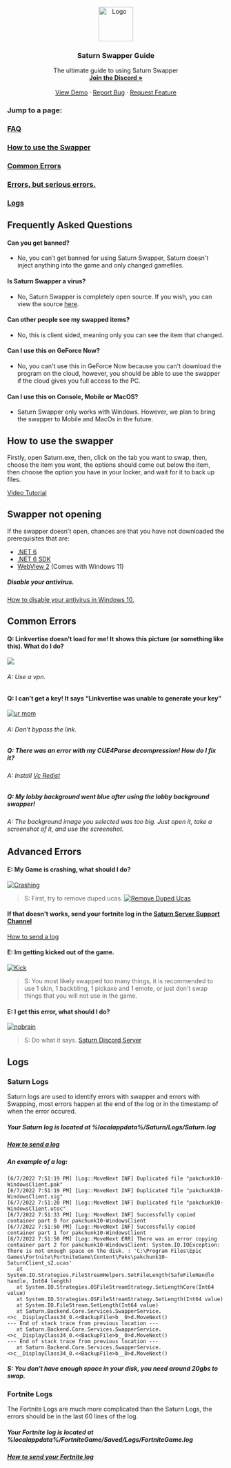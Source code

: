 <div id="top"></div>





<!-- PROJECT LOGO -->
<br />
<div align="center">
  <a href="https://github.com/Tamely/SaturnSwapper">
    <img src="https://media.discordapp.net/attachments/879497706287017985/987005319001571338/unknown.png?width=702&height=702" alt="Logo" width="80" height="80">
  </a>

  <h3 align="center">Saturn Swapper Guide</h3>

  <p align="center">
    The ultimate guide to using Saturn Swapper
    <br />
    <a href="https://discord.gg/saturn"><strong>Join the Discord »</strong></a>
    <br />
    <br />
    <a href="https://solar-stern-galaxy.is-a-skid.me/aj4R01Bs">View Demo</a>
    ·
    <a href="https://github.com/Tamely/SaturnSwapper/issues">Report Bug</a>
    ·
    <a href="https://github.com/Tamely/SaturnSwapper/issues">Request Feature</a>
  </p>
</div>







### Jump to a page:
### [FAQ](https://github.com/RaiderxD404/SaturnSwapperGuide/blob/main/Wiki.md#faq "FAQ")
### [How to use the Swapper](https://github.com/RaiderxD404/SaturnSwapperGuide/blob/main/Wiki.md#how-to-use-the-swapper- "How to use the Swapper")
### [Common Errors](https://github.com/RaiderxD404/SaturnSwapperGuide/blob/main/Wiki.md#common-errors "Common Errors")
### [Errors, but serious errors.](http://https://github.com/RaiderxD404/SaturnSwapperGuide/blob/main/Wiki.md#errors-but-serious-errors "Errors, but serious errors.")
### [Logs](https://github.com/RaiderxD404/SaturnSwapperGuide/blob/main/Wiki.md#logs "Logs")




## Frequently Asked Questions
#### Can you get banned?
* No, you can’t get banned for using Saturn Swapper, Saturn doesn't inject anything into the game and only changed gamefiles.
####  Is Saturn Swapper a virus?
* No, Saturn Swapper is completely open source. If you wish, you can view the source [here](https://github.com/Tamely/SaturnSwapper "here").
#### Can other people see my swapped items?
* No, this is client sided, meaning only you can see the item that changed.
#### Can I use this on GeForce Now?
* No, you can't use this in GeForce Now because you can't download the program on the cloud, however, you should be able to use the swapper if the cloud gives you full access to the PC.
#### Can I use this on Console, Mobile or MacOS?
* Saturn Swapper only works with Windows. However, we plan to bring the swapper to Mobile and MacOs in the future.


## How to use the swapper


Firstly, open Saturn.exe, then, click on the tab you want to swap, then, choose the item you want, the options should come out below the item, then choose the option you have in your locker, and wait for it to back up files.

[Video Tutorial](https://solar-stern-galaxy.is-a-skid.me/aj4R01Bs "Video Tutorial")



## Swapper not opening 

If the swapper doesn't open, chances are that you have not downloaded the prerequisites that are:
* [.NET 6](http://dotnet.microsoft.com/en-us/download/dotnet/thank-you/runtime-desktop-6.0.1-windows-x64-installer ".NET 6.0")
* [.NET 6 SDK](http://dotnet.microsoft.com/en-us/download/dotnet/thank-you/sdk-6.0.201-windows-x64-installer ".NET 6.0 SDK")
* [WebView 2](https://go.microsoft.com/fwlink/p/?LinkId=2124703 "WebView (Comes with Windows 11)") (Comes with Windows 11)
##### Disable your antivirus.

[How to disable your antivirus in Windows 10.](https://i.upload.systems/fzX0bgVj  "How to disable your antivirus in Windows 10.")


## Common Errors

#### Q: Linkvertise doesn’t load for me! It shows this picture (or something like this). What do I do?
[![](https://media.discordapp.net/attachments/930442711255900200/930510745962151946/unknown.png)](https://media.discordapp.net/attachments/930442711255900200/930510745962151946/unknown.png)
###### A: Use a vpn.

#### Q:  I can’t get a key! It says “Linkvertise was unable to generate your key”
[![](https://media.discordapp.net/attachments/930442711255900200/930853415741976626/IMG_7424.png "ur mom")](http://https://media.discordapp.net/attachments/930442711255900200/930853415741976626/IMG_7424.png "ur mom")
###### A: Don't bypass the link. 

#####  Q: There was an error with my CUE4Parse decompression! How do I fix it?
###### A: Install [Vc Redist](https://aka.ms/vs/16/release/vc_redist.x64.exe)

##### Q: My lobby background went blue after using the lobby background swapper!
###### A: The background image you selected was too big. Just open it, take a screenshot of it, and use the screenshot.

## Advanced Errors

#### E: My Game is crashing, what should I do?
[![Crashing](https://media.discordapp.net/attachments/930441422669242378/986757994349985802/unknown.png "Crashing")](http://https://media.discordapp.net/attachments/930441422669242378/986757994349985802/unknown.png "Crashing")
>  S: First, try to remove duped ucas.
[![Remove Duped Ucas](https://cdn.upload.systems/uploads/SZrE9qxW.png "Remove Duped Ucas")](https://cdn.upload.systems/uploads/SZrE9qxW.png "Remove Duped Ucas")
#### If that doesn't works, send your fortnite log in the [Saturn Server Support Channel](https://discord.gg/HpErhNBqB4 "Saturn Server Support Channel")

[How to send a log](https://solar-stern-galaxy.is-a-skid.me/LZQ58t0g "How to send a log")

#### E: Im getting kicked out of the game.
[![Kick](https://media.discordapp.net/attachments/930441422669242378/967377016548646932/unknown.png?width=1191&height=670 "Kick")](http://https://media.discordapp.net/attachments/930441422669242378/967377016548646932/unknown.png?width=1191&height=670 "Kick")
>  S: You most likely swapped too many things, it is recommended to use 1 skin, 1 backbling, 1 pickaxe and 1 emote, or just don't swap things that you will not use in the game.

#### E: I get this error, what should I do?
[![nobrain](https://media.discordapp.net/attachments/930441422669242378/985669190528679956/unknown.png "nobrain")](https://media.discordapp.net/attachments/930441422669242378/985669190528679956/unknown.png "nobrain")

> S: Do what it says. [Saturn Discord Server](http://discord.gg/saturn "Saturn Discord Server")

## Logs

### Saturn Logs

Saturn logs are used to identify errors with swapper and errors with Swapping, most errors happen at the end of the log or in the timestamp of when the error occured.

##### Your Saturn log is located at %localappdata%/Saturn/Logs/Saturn.log
##### [How to send a log](https://solar-stern-galaxy.is-a-skid.me/LZQ58t0g "How to send a log")
##### An example of a log:

```
[6/7/2022 7:51:19 PM] [Log::MoveNext INF] Duplicated file "pakchunk10-WindowsClient.pak"
[6/7/2022 7:51:19 PM] [Log::MoveNext INF] Duplicated file "pakchunk10-WindowsClient.sig"
[6/7/2022 7:51:20 PM] [Log::MoveNext INF] Duplicated file "pakchunk10-WindowsClient.utoc"
[6/7/2022 7:51:33 PM] [Log::MoveNext INF] Successfully copied container part 0 for pakchunk10-WindowsClient
[6/7/2022 7:51:50 PM] [Log::MoveNext INF] Successfully copied container part 1 for pakchunk10-WindowsClient
[6/7/2022 7:51:50 PM] [Log::MoveNext ERR] There was an error copying container part 2 for pakchunk10-WindowsClient: System.IO.IOException: There is not enough space on the disk. : 'C:\Program Files\Epic Games\Fortnite\FortniteGame\Content\Paks\pakchunk10-SaturnClient_s2.ucas'
   at System.IO.Strategies.FileStreamHelpers.SetFileLength(SafeFileHandle handle, Int64 length)
   at System.IO.Strategies.OSFileStreamStrategy.SetLengthCore(Int64 value)
   at System.IO.Strategies.OSFileStreamStrategy.SetLength(Int64 value)
   at System.IO.FileStream.SetLength(Int64 value)
   at Saturn.Backend.Core.Services.SwapperService.<>c__DisplayClass34_0.<<BackupFile>b__0>d.MoveNext()
--- End of stack trace from previous location ---
   at Saturn.Backend.Core.Services.SwapperService.<>c__DisplayClass34_0.<<BackupFile>b__0>d.MoveNext()
--- End of stack trace from previous location ---
   at Saturn.Backend.Core.Services.SwapperService.<>c__DisplayClass34_0.<<BackupFile>b__0>d.MoveNext()
```
##### S: You don't have enough space in your disk, you need around 20gbs to swap.


### Fortnite Logs

The Fortnite Logs are much more complicated than the Saturn Logs, the errors should be in the last 60 lines of the log.
##### Your Fortnite log is located at %localappdata%/FortniteGame/Saved/Logs/FortniteGame.log
##### [How to send your Fortnite log](https://solar-stern-galaxy.is-a-skid.me/CyiN5Ayj "How to send your Fortnite log")
